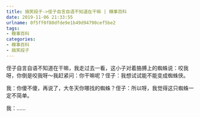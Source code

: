 ```yaml
---
title: 搞笑段子->侄子自言自语不知道在干嘛 | 糗事百科
date: 2019-11-06 21:33:55
urlname: 0f5ff0f80dfde9e1b49d94790cef5be2
tags: 
- 糗事百科
categories:
- 糗事百科
- 搞笑段子
---
```

侄子自言自语不知道在干嘛，我走过去一看，这小子对着胳膊上的蜘蛛说：咬我呀，你倒是咬我呀～我赶紧问：你干嘛呢？侄子：我想试试能不能变成蜘蛛侠。

我：你傻不傻，再说了，大冬天你哪找的蜘蛛？侄子：所以呀，我觉得这只蜘蛛一定不简单。

我：……



